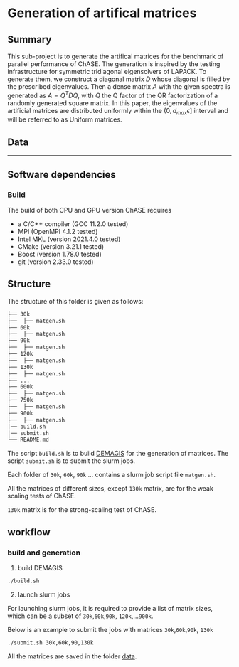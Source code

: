# Generation of artifical matrices

## Summary

This sub-project is to generate the artifical matrices for the benchmark of parallel performance of ChASE. The generation is inspired by the testing infrastructure for symmetric tridiagonal eigensolvers of LAPACK. To generate them, we construct a diagonal matrix $D$ whose diagonal is filled by the prescribed eigenvalues. Then a dense matrix $A$ with the given spectra is generated as $A=Q^TDQ$, with $Q$ the Q factor of the QR factorization of a randomly generated square matrix. In this paper, the eigenvalues of the artificial matrices are distributed uniformly within the $(0, d_{max}\epsilon]$ interval and will be referred to as Uniform matrices.
 

## Data

----


## Software dependencies

### Build

The build of both CPU and GPU version ChASE requires

- a C/C++ compiler (GCC 11.2.0 tested)
- MPI (OpenMPI 4.1.2 tested)
- Intel MKL (version 2021.4.0 tested)
- CMake (version 3.21.1 tested)
- Boost (version 1.78.0 tested)
- git (version 2.33.0 tested)

## Structure

The structure of this folder is given as follows:

```bash
├── 30k
├──  ├── matgen.sh 
├── 60k
├──  ├── matgen.sh 
├── 90k
├──  ├── matgen.sh 
├── 120k
├──  ├── matgen.sh 
├── 130k
├──  ├── matgen.sh 
├── ...
├── 600k
├──  ├── matgen.sh 
├── 750k
├──  ├── matgen.sh 
├── 900k
├──  ├── matgen.sh 
│── build.sh
│── submit.sh
└── README.md
```

The script `build.sh` is to build [DEMAGIS](https://github.com/SimLabQuantumMaterials/DEMAGIS) for the generation of matrices. The script `submit.sh` is to submit the slurm jobs.

Each folder of `30k`, `60k`, `90k` ... contains a slurm job script file `matgen.sh`.

All the matrices of different sizes, except `130k` matrix, are for the weak scaling tests of ChASE.

`130k` matrix is for the strong-scaling test of ChASE.

## workflow

### build and generation

1. build DEMAGIS

```bash
./build.sh
```

2. launch slurm jobs

For launching slurm jobs, it is required to provide a list of matrix sizes, which can be a subset of `30k`,`60k`,`90k`, `120k`,...`900k`.

Below is an example to submit the jobs with matrices `30k`,`60k`,`90k`, `130k`

```bash
./submit.sh 30k,60k,90,130k
```

All the matrices are saved in the folder [data](../../data). 
